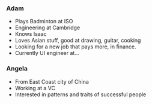 ### Adam
- Plays Badminton at ISO
- Engineering at Cambridge
- Knows Isaac
- Loves Asian stuff, good at drawing, guitar, cooking
- Looking for a new job that pays more, in finance. 
- Currently UI engineer at...

### Angela
- From East Coast city of China
- Working at a VC
- Interested in patterns and traits of successful people